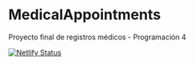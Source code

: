# MedicalAppointments
Proyecto final de registros médicos - Programación 4

[![Netlify Status](https://api.netlify.com/api/v1/badges/513f535b-392a-457f-a7d1-85cd69588392/deploy-status)](https://app.netlify.com/sites/zealous-goldwasser-9ddc88/deploys)

